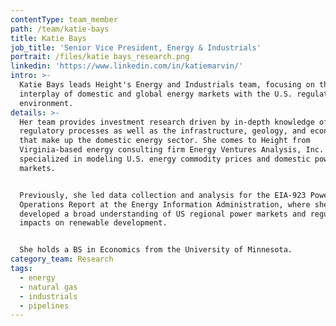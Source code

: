 ```yaml
---
contentType: team_member
path: /team/katie-bays
title: Katie Bays
job_title: 'Senior Vice President, Energy & Industrials'
portrait: /files/katie bays_research.png
linkedin: 'https://www.linkedin.com/in/katiemarvin/'
intro: >-
  Katie Bays leads Height's Energy and Industrials team, focusing on the
  interplay of domestic and global energy markets with the U.S. regulatory
  environment.
details: >-
  Her team provides investment research driven by in-depth knowledge of
  regulatory processes as well as the infrastructure, geology, and economics
  that make up the domestic energy sector. She comes to Height from
  Virginia-based energy consulting firm Energy Ventures Analysis, Inc. where she
  specialized in modeling U.S. energy commodity prices and domestic power
  markets. 


  Previously, she led data collection and analysis for the EIA-923 Power Plant
  Operations Report at the Energy Information Administration, where she
  developed a broad understanding of US regional power markets and regulatory
  impacts on renewable development. 


  She holds a BS in Economics from the University of Minnesota.
category_team: Research
tags:
  - energy
  - natural gas
  - industrials
  - pipelines
---
```


